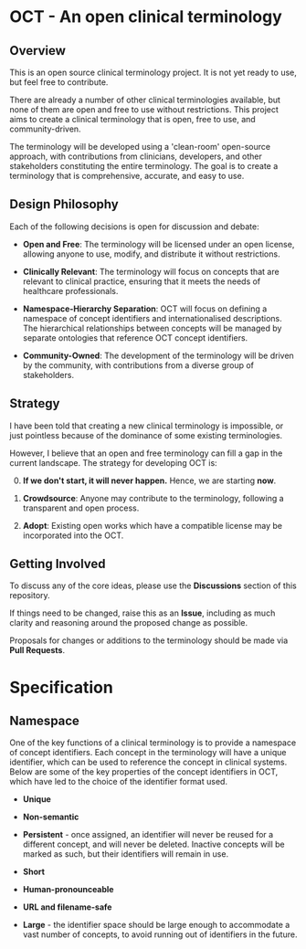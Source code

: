# OCT - An open clinical terminology

## Overview

This is an open source clinical terminology project. It is not yet ready to use, but feel free to contribute.

There are already a number of other clinical terminologies available, but none of them are open and free to use without restrictions. This project aims to create a clinical terminology that is open, free to use, and community-driven.

The terminology will be developed using a 'clean-room' open-source approach, with contributions from clinicians, developers, and other stakeholders constituting the entire terminology. The goal is to create a terminology that is comprehensive, accurate, and easy to use.

## Design Philosophy

Each of the following decisions is open for discussion and debate:

* **Open and Free**: The terminology will be licensed under an open license, allowing anyone to use, modify, and distribute it without restrictions.

* **Clinically Relevant**: The terminology will focus on concepts that are relevant to clinical practice, ensuring that it meets the needs of healthcare professionals.

* **Namespace-Hierarchy Separation**: OCT will focus on defining a namespace of concept identifiers and internationalised descriptions. The hierarchical relationships between concepts will be managed by separate ontologies that reference OCT concept identifiers.

* **Community-Owned**: The development of the terminology will be driven by the community, with contributions from a diverse group of stakeholders.

## Strategy

I have been told that creating a new clinical terminology is impossible, or just pointless because of the dominance of some existing terminologies. 

However, I believe that an open and free terminology can fill a gap in the current landscape. The strategy for developing OCT is:

0. **If we don't start, it will never happen.** Hence, we are starting **now**.

1. **Crowdsource**: Anyone may contribute to the terminology, following a transparent and open process.

2. **Adopt**: Existing open works which have a compatible license may be incorporated into the OCT.

## Getting Involved

To discuss any of the core ideas, please use the **Discussions** section of this repository.

If things need to be changed, raise this as an **Issue**, including as much clarity and reasoning around the proposed change as possible.

Proposals for changes or additions to the terminology should be made via **Pull Requests**.



# Specification

## Namespace

One of the key functions of a clinical terminology is to provide a namespace of concept identifiers. Each concept in the terminology will have a unique identifier, which can be used to reference the concept in clinical systems. Below are some of the key properties of the concept identifiers in OCT, which have led to the choice of the identifier format used.

* **Unique**

* **Non-semantic**

* **Persistent** - once assigned, an identifier will never be reused for a different concept, and will never be deleted. Inactive concepts will be marked as such, but their identifiers will remain in use.

* **Short**

* **Human-pronounceable**

* **URL and filename-safe**

* **Large** - the identifier space should be large enough to accommodate a vast number of concepts, to avoid running out of identifiers in the future.